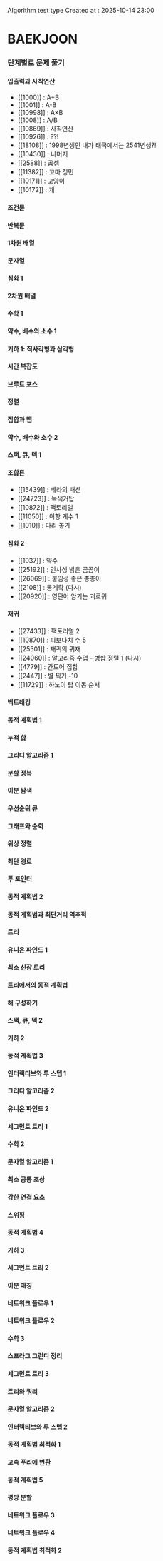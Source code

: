 Algorithm test type
Created at : 2025-10-14 23:00

# BAEKJOON
### 단계별로 문제 풀기
#### 입출력과 사칙연산
- [[1000]] : A+B
- [[1001]] : A-B
- [[10998]] : A×B
- [[1008]] : A/B
- [[10869]] : 사칙연산
- [[10926]] : ??!
- [[18108]] : 1998년생인 내가 태국에서는 2541년생?!
- [[10430]] : 나머지
- [[2588]] : 곱셈
- [[11382]] : 꼬마 정민
- [[10171]] : 고양이
- [[10172]] : 개
#### 조건문
#### 반복문
#### 1차원 배열
#### 문자열
#### 심화 1
#### 2차원 배열
#### 수학 1
#### 약수, 배수와 소수 1
#### 기하 1: 직사각형과 삼각형
#### 시간 복잡도
#### 브루트 포스
#### 정렬
#### 집합과 맵
#### 약수, 배수와 소수 2
#### 스택, 큐, 덱 1
#### 조합론
- [[15439]] : 베라의 패션
- [[24723]] : 녹색거탑
- [[10872]] : 팩토리얼
- [[11050]] : 이항 계수 1
- [[1010]] : 다리 놓기
#### 심화 2
- [[1037]] : 약수
- [[25192]] : 인사성 밝은 곰곰이
- [[26069]] : 붙임성 좋은 총총이
- [[2108]] : 통계학 (다시)
- [[20920]] : 영단어 암기는 괴로워
#### 재귀
- [[27433]] : 팩토리얼 2
- [[10870]] : 피보나치 수 5
- [[25501]] : 재귀의 귀재
- [[24060]] : 알고리즘 수업 - 병합 정렬 1 (다시)
- [[4779]] : 칸토어 집합
- [[2447]] : 별 찍기 -10
- [[11729]] : 하노이 탑 이동 순서
#### 백트래킹
#### 동적 계획법 1
#### 누적 합
#### 그리디 알고리즘 1
#### 분할 정복
#### 이분 탐색
#### 우선순위 큐
#### 그래프와 순회
#### 위상 정렬
#### 최단 경로
#### 투 포인터
#### 동적 계획법 2
#### 동적 계획법과 최단거리 역추적
#### 트리
#### 유니온 파인드 1
#### 최소 신장 트리
#### 트리에서의 동적 계획법
#### 해 구성하기
#### 스택, 큐, 덱 2
#### 기하 2
#### 동적 계획법 3
#### 인터랙티브와 투 스텝 1
#### 그리디 알고리즘 2
#### 유니온 파인드 2
#### 세그먼트 트리 1
#### 수학 2
#### 문자열 알고리즘 1
#### 최소 공통 조상
#### 강한 연결 요소
#### 스위핑
#### 동적 계획법 4
#### 기하 3
#### 세그먼트 트리 2
#### 이분 매칭
#### 네트워크 플로우 1
#### 네트워크 플로우 2
#### 수학 3
#### 스프라그 그런디 정리
#### 세그먼트 트리 3
#### 트리와 쿼리
#### 문자열 알고리즘 2
#### 인터랙티브와 투 스텝 2
#### 동적 계획법 최적화 1
#### 고속 푸리에 변환
#### 동적 계획법 5
#### 평방 분할
#### 네트워크 플로우 3
#### 네트워크 플로우 4
#### 동적 계획법 최적화 2 